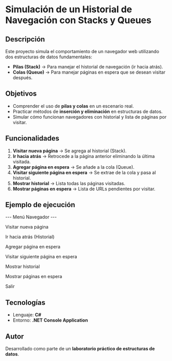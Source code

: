# Simulación de un Historial de Navegación con Stacks y Queues

## Descripción
Este proyecto simula el comportamiento de un navegador web utilizando dos estructuras de datos fundamentales:

- **Pilas (Stack<T>)** → Para manejar el historial de navegación (ir hacia atrás).
- **Colas (Queue<T>)** → Para manejar páginas en espera que se desean visitar después.

## Objetivos
- Comprender el uso de **pilas y colas** en un escenario real.
- Practicar métodos de **inserción y eliminación** en estructuras de datos.
- Simular cómo funcionan navegadores con historial y lista de páginas por visitar.

## Funcionalidades
1. **Visitar nueva página** → Se agrega al historial (Stack).
2. **Ir hacia atrás** → Retrocede a la página anterior eliminando la última visitada.
3. **Agregar página en espera** → Se añade a la cola (Queue).
4. **Visitar siguiente página en espera** → Se extrae de la cola y pasa al historial.
5. **Mostrar historial** → Lista todas las páginas visitadas.
6. **Mostrar páginas en espera** → Lista de URLs pendientes por visitar.

## Ejemplo de ejecución

--- Menú Navegador ---

Visitar nueva página

Ir hacia atrás (Historial)

Agregar página en espera

Visitar siguiente página en espera

Mostrar historial

Mostrar páginas en espera

Salir


## Tecnologías
- Lenguaje: **C#**
- Entorno: **.NET Console Application**

## Autor
Desarrollado como parte de un **laboratorio práctico de estructuras de datos**.
